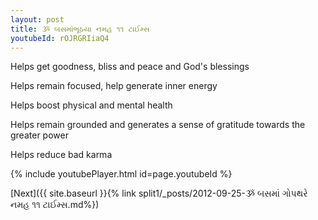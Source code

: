 ```yaml
---
layout: post
title: ૐ બસમાંભૂઠયા નમહ ૧૧ ટાઈમ્સ
youtubeId: rOJRGRIiaQ4
---
```

 
 
Helps get goodness, bliss and peace and God's blessings
 
Helps remain focused, help generate inner energy 
 
Helps boost physical and mental health 
 
Helps remain grounded and generates a sense of gratitude towards the greater power 
 
Helps reduce bad karma
 
 
 
 


{% include youtubePlayer.html id=page.youtubeId %}
 
[Next]({{ site.baseurl }}{% link  split1/_posts/2012-09-25-ૐ બસમાં ગોપથરે નમહ ૧૧ ટાઈમ્સ.md%})
 
